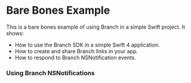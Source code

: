 #  Bare Bones Example

This is a bare bones example of using Branch in a simple Swift project. It shows:

* How to use the Branch SDK in a simple Swift 4 application.
* How to create and share Branch links in your app.
* How to respond to Branch NSNotification events.

### Using Branch NSNotifications 
